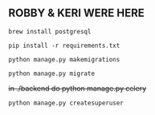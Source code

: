 ## ROBBY & KERI WERE HERE

`brew install postgresql`

`pip install -r requirements.txt`

`python manage.py makemigrations`

`python manage.py migrate`

~~in ./backend do python manage.py celery~~

`python manage.py createsuperuser`
